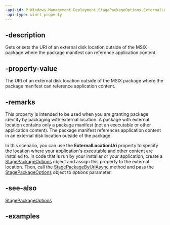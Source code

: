 ```yaml
---
-api-id: P:Windows.Management.Deployment.StagePackageOptions.ExternalLocationUri
-api-type: winrt property
---
```


## -description

Gets or sets the URI of an external disk location outside of the MSIX package where the package manifest can reference application content.

## -property-value

The URI of an external disk location outside of the MSIX package where the package manifest can reference application content.

## -remarks

This property is intended to be used when you are granting package identity by packaging with external location. A package with external location contains only a package manifest (not an executable or other application content). The package manifest references application content in an external disk location outside of the package.

In this scenario, you can use the **ExternalLocationUri** property to specify the location where your application's executable and other content are installed to. In code that is run by your installer or your application, create a [StagePackageOptions](stagepackageoptions.md) object and assign this property to the external location. Then, call the [StagePackageByUriAsync](packagemanager_stagepackagebyuriasync_446584280.md) method and pass the [StagePackageOptions](stagepackageoptions.md) object to *options* parameter.

## -see-also

[StagePackageOptions](stagepackageoptions.md)

## -examples

